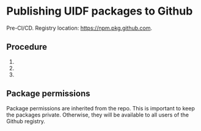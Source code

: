 # Publishing UIDF packages to Github

Pre-CI/CD. Registry location: https://npm.pkg.github.com.

## Procedure

1.
2.
3.

## Package permissions
Package permissions are inherited from the repo. This is important to keep the
packages private. Otherwise, they will be available to all users of the Github
registry.
